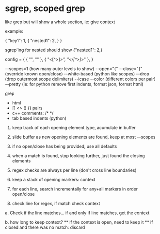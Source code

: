 # sgrep, scoped grep

like grep but will show a whole section, ie: give context

example:

{
  "key1": 1,
  {
    "nested1": 2,
  }
}

sgrep'ing for nested should show {"nested1": 2,}


  config = {
    { "<html>", "</html>" },
    { "<[^>]*>", "</[^>]*>" },
  }

  --scopes=1 (how many outer levels to show)
  --open="{" --close="}" (override known open/close)
  --white-based (python like scopes)
  --drop  (drop outermost scope delimiters)
  --icase
  --color (different colors per pair)
  --pretty (ie: for python remove first indents, format json, format html)

grep

* html
* [] <> () {} pairs
* c++ comments: /* */
* tab based indents (python)

1. keep track of each opening element type, acumulate in buffer
2. slide buffer as new opening elements are found, keep at most --scopes
3. if no open/close has being provided, use all defaults
4. when a match is found, stop looking further, just found the closing elements
5. regex checks are always per line (don't cross line boundaries)


1. keep a stack of opening markers: context
2. for each line, search incrementally for any+all markers in order open/close
3. check line for regex, if match check context


a. Check if the line matches... if and only if line matches, get the context

b. how long to keep context?
** if the context is open, need to keep it
** if closed and there was no match: discard
